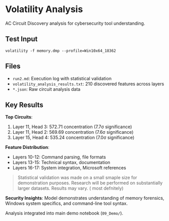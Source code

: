 # Volatility Analysis

AC Circuit Discovery analysis for cybersecurity tool understanding.

## Test Input
`volatility -f memory.dmp --profile=Win10x64_18362`

## Files
- `run2.md`: Execution log with statistical validation
- `volatility_analysis_results.txt`: 210 discovered features across layers
- `*.json`: Raw circuit analysis data

## Key Results

**Top Circuits**:
1. Layer 11, Head 3: 572.71 concentration (7.7σ significance)
2. Layer 11, Head 2: 569.69 concentration (7.6σ significance)
3. Layer 15, Head 4: 535.24 concentration (7.0σ significance)

**Feature Distribution**:
- Layers 10-12: Command parsing, file formats
- Layers 13-15: Technical syntax, documentation
- Layers 16-17: System integration, Microsoft references
> Statistical validation was made on a small smaple size for demonstration purposes. Research will be performed on substantially larger datasets. Results may vary. ( most defnitely)

**Security Insights**:
Model demonstrates understanding of memory forensics, Windows system specifics, and command-line tool syntax.

Analysis integrated into main demo notebook (`09_Demo/`).